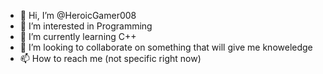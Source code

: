 - 👋 Hi, I’m @HeroicGamer008
- 👀 I’m interested in Programming
- 🌱 I’m currently learning C++
- 💞️ I’m looking to collaborate on something that will give me knoweledge
- 📫 How to reach me (not specific right now)

<!---
HeroicGamer008/HeroicGamer008 is a ✨ special ✨ repository because its `README.md` (this file) appears on your GitHub profile.
You can click the Preview link to take a look at your changes.
--->
